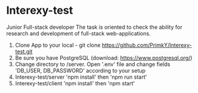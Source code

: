 # Interexy-test
Junior Full-stack developer 
The task is oriented to check the ability for research and development of full-stack web-applications.

1) Clone App to your local - git clone https://github.com/PrimkY/Interexy-test.git
2) Be sure you have PostgreSQL (download: https://www.postgresql.org/)
3) Change directory to /server. Open '.env' file and change fields 'DB_USER, DB_PASSWORD' according to your setup
4) Interexy-test/server 'npm install' then 'npm run start'
5) Interexy-test/client 'npm install' then 'npm start'
